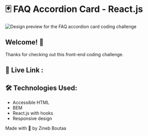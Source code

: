 # 🃏 FAQ Accordion Card - React.js

![Design preview for the FAQ accordion card coding challenge](./public/images/design-preview.jpg)

## Welcome! 👋

Thanks for checking out this front-end coding challenge.

## 🔗 Live Link :

## 🛠 Technologies Used:

- Accessible HTML
- BEM
- React.js with hooks
- Responsive design

Made with 💖 by Zineb Boutaa
